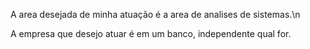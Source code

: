 A area desejada de minha atuação é a area de analises de sistemas.\n

A empresa que desejo atuar é em um banco, independente qual for.
